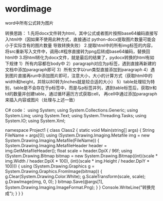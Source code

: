 # wordimage
word中所有公式转为图片

转换思路：
1.先将docx文件转为html，其中公式或者图片按照base64编码直接写入html中（因如果不使用此种方式，直接通过 python-docx提取图片数量可能会小于实际含有的图片数量
导致转换失败）
2.提取html中的所有img标签的内容，将src重新写入文件中，调用c#程序直接转为png后转成base64编码，替换回html中
3.将html转化为docx文件，就是最后的结果了，pydocx转换的html有如下规律
1）所有内容都在body中
2）paragraph对应为p标签，遇到直接再新建的文档中添加paragraph即可
3）所有文字以run类型直接添加到paragraph
4）遇到图片直接再run中添加图片即可，注意大小，大小的计算方式（获取html中的width和height，并除以80转为Inches就是较合适的大小）
5）table处理较为特别，table是不会存在于p标签中，而是与p标签并列，遇到table标签后，获取tr和td的数量并创建table，通过循环遍历方式获取cell，
再cell中通过添加paragraph来插入内容或图片（处理与上述一致）

C# code：
using System;
using System.Collections.Generic;
using System.Linq;
using System.Text;
using System.Threading.Tasks;
using System.IO;
using System.Xml;

namespace Project1
{
    class Class2
    {
        static void Main(string[] args)
         {
             String FileName = args[0];
             using (System.Drawing.Imaging.Metafile img = new System.Drawing.Imaging.Metafile(FileName))
             {
                 System.Drawing.Imaging.MetafileHeader header = img.GetMetafileHeader();
                 float scale = header.DpiX / 96f;
                 using (System.Drawing.Bitmap bitmap = new System.Drawing.Bitmap((int)(scale * img.Width / header.DpiX * 100), (int)(scale * img.Height / header.DpiY * 100)))
                 {
                     using (System.Drawing.Graphics g = System.Drawing.Graphics.FromImage(bitmap))
                     {
                         g.Clear(System.Drawing.Color.White);
                         g.ScaleTransform(scale, scale);
                         g.DrawImage(img, 0, 0);
                     }
                     bitmap.Save(@args[1], System.Drawing.Imaging.ImageFormat.Png);
                 }
             }
             Console.WriteLine("转换完成");
         }
    }
}
